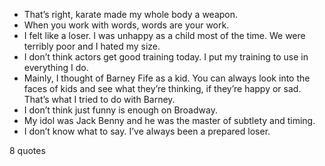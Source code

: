 - That’s right, karate made my whole body a weapon.
 - When you work with words, words are your work.
 - I felt like a loser. I was unhappy as a child most of the time. We were terribly poor and I hated my size.
 - I don’t think actors get good training today. I put my training to use in everything I do.
 - Mainly, I thought of Barney Fife as a kid. You can always look into the faces of kids and see what they’re thinking, if they’re happy or sad. That’s what I tried to do with Barney.
 - I don’t think just funny is enough on Broadway.
 - My idol was Jack Benny and he was the master of subtlety and timing.
 - I don’t know what to say. I’ve always been a prepared loser.

8 quotes